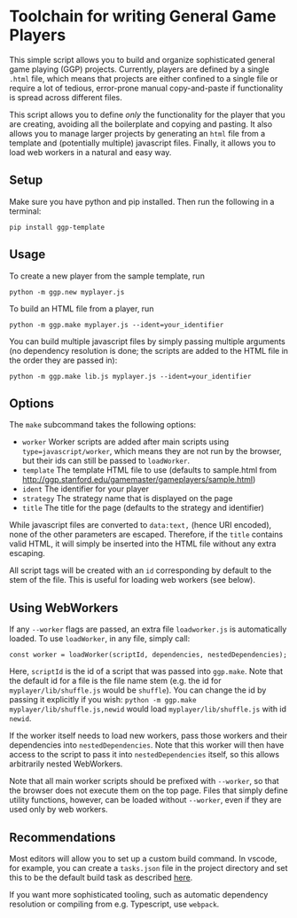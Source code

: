 # Toolchain for writing General Game Players

This simple script allows you to build
and organize sophisticated general game playing (GGP)
projects. Currently, players are defined by a single `.html` file,
which means that projects are either confined to a single file
or require a lot of tedious, error-prone manual copy-and-paste if functionality
is spread across different files.

This script allows you to define *only* the functionality
for the player that you are creating, avoiding all the boilerplate
and copying and pasting. It also allows you to manage larger projects
by generating an `html` file from a template and (potentially multiple)
javascript files. Finally, it allows you to load web workers
in a natural and easy way.

## Setup
Make sure you have python and pip installed. Then run the following
in a terminal:

```
pip install ggp-template
```

## Usage

To create a new player from the sample template, run

```
python -m ggp.new myplayer.js
```

To build an HTML file from a player, run

```
python -m ggp.make myplayer.js --ident=your_identifier
```

You can build multiple javascript files by simply passing multiple
arguments (no dependency resolution is done; the scripts are added
to the HTML file in the order they are passed in):

```
python -m ggp.make lib.js myplayer.js --ident=your_identifier
```

## Options

The `make` subcommand takes the following options:
  - `worker` Worker scripts are added after main scripts using `type=javascript/worker`, which means they are not run by the browser, but their ids can still be passed to `loadWorker`.
  - `template` The template HTML file to use (defaults to sample.html from http://ggp.stanford.edu/gamemaster/gameplayers/sample.html)
  - `ident` The identifier for your player
  - `strategy` The strategy name that is displayed on the page
  - `title` The title for the page (defaults to the strategy and identifier)

While javascript files are converted to `data:text,` (hence URI encoded),
none of the other parameters are escaped. Therefore,
if the `title` contains valid HTML, it will simply be inserted into the HTML
file without any extra escaping.

All script tags will be created with an `id` corresponding by default to the stem of the file.
This is useful for loading web workers (see below).

## Using WebWorkers

If any `--worker` flags are passed, an extra file `loadworker.js` is automatically loaded.
To use `loadWorker`, in any file, simply call:

```
const worker = loadWorker(scriptId, dependencies, nestedDependencies);
```

Here, `scriptId` is the id of a script that was passed into `ggp.make`. Note that the default
id for a file is the file name stem (e.g. the id for `myplayer/lib/shuffle.js` would be `shuffle`).
You can change the id by passing it explicitly if you wish: `python -m ggp.make myplayer/lib/shuffle.js,newid` would
load `myplayer/lib/shuffle.js` with id `newid`.

If the worker itself needs to load new workers, pass those workers and their dependencies into `nestedDependencies`.
Note that this worker will then have access to the script to pass it into `nestedDependencies` itself, so this
allows arbitrarily nested WebWorkers.

Note that all main worker scripts should be prefixed with `--worker`, so that the browser does not execute them on 
the top page. Files that simply define utility functions, however, can be loaded without `--worker`,
even if they are used only by web workers.

## Recommendations

Most editors will allow you to set up a custom build
command. In vscode, for example, you can create a `tasks.json`
file in the project directory and set this to be the default
build task as described [here](https://code.visualstudio.com/docs/editor/tasks).

If you want more sophisticated tooling, such as automatic dependency resolution
or compiling from e.g. Typescript, use `webpack`.
